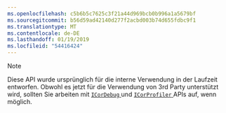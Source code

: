 ```yaml
---
ms.openlocfilehash: c5b6b5c7625c3f21a44d969bcb0b996a1a5679bf
ms.sourcegitcommit: b56d59ad42140d277f2acbd003b74d655fdbc9f1
ms.translationtype: MT
ms.contentlocale: de-DE
ms.lasthandoff: 01/19/2019
ms.locfileid: "54416424"
---
```

> [!NOTE]
> Diese API wurde ursprünglich für die interne Verwendung in der Laufzeit entworfen. Obwohl es jetzt für die Verwendung von 3rd Party unterstützt wird, sollten Sie arbeiten mit [ `ICorDebug` ](../docs/framework/unmanaged-api/debugging/debugging-interfaces.md) und [ `ICorProfiler` ](../docs/framework/unmanaged-api/profiling/profiling-interfaces.md) APIs auf, wenn möglich.